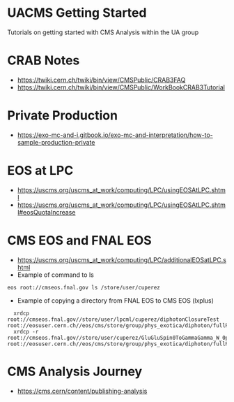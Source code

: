 # UACMS Getting Started
Tutorials on getting started with CMS Analysis within the UA group 

# CRAB Notes

* https://twiki.cern.ch/twiki/bin/view/CMSPublic/CRAB3FAQ
* https://twiki.cern.ch/twiki/bin/view/CMSPublic/WorkBookCRAB3Tutorial


# Private Production

* https://exo-mc-and-i.gitbook.io/exo-mc-and-interpretation/how-to-sample-production-private

# EOS at LPC 

* https://uscms.org/uscms_at_work/computing/LPC/usingEOSAtLPC.shtml
* https://uscms.org/uscms_at_work/computing/LPC/usingEOSAtLPC.shtml#eosQuotaIncrease

# CMS EOS and FNAL EOS 

* https://uscms.org/uscms_at_work/computing/LPC/additionalEOSatLPC.shtml
* Example of command to ls 
```
eos root://cmseos.fnal.gov ls /store/user/cuperez
```
* Example of copying a directory from FNAL EOS to CMS EOS (lxplus)
```
  xrdcp root://cmseos.fnal.gov//store/user/lpcml/cuperez/diphotonClosureTest root://eosuser.cern.ch//eos/cms/store/group/phys_exotica/diphoton/fullRun2/uzzie
  xrdcp -r root://cmseos.fnal.gov//store/user/cuperez/GluGluSpin0ToGammaGamma_W_0p014_M_750_TuneCP2_UL/RunIISummer20UL17_GEN root://eosuser.cern.ch//eos/cms/store/group/phys_exotica/diphoton/fullRun2/uzzie

```

# CMS Analysis Journey
* https://cms.cern/content/publishing-analysis
